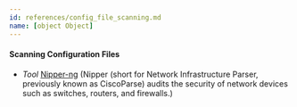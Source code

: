 ```yaml
---
id: references/config_file_scanning.md
name: [object Object]
---
```


#### Scanning Configuration Files

  * *Tool* [Nipper-ng](http://tools.kali.org/reporting-tools/nipper-ng) (Nipper (short for Network Infrastructure Parser, previously known as CiscoParse) audits the security of network devices such as switches, routers, and firewalls.)

